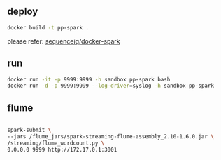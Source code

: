 
## deploy

```sh
docker build -t pp-spark .
```

please refer: [sequenceiq/docker-spark](https://github.com/sequenceiq/docker-spark)

## run

```sh
docker run -it -p 9999:9999 -h sandbox pp-spark bash
docker run -d -p 9999:9999 --log-driver=syslog -h sandbox pp-spark
```

## flume

```sh

spark-submit \
--jars /flume_jars/spark-streaming-flume-assembly_2.10-1.6.0.jar \
/streaming/flume_wordcount.py \
0.0.0.0 9999 http://172.17.0.1:3001

```
